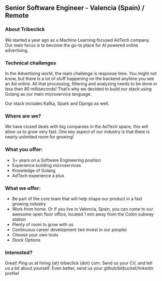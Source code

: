 ## Senior Software Engineer - Valencia (Spain) / Remote

### About Tribeclick

We started a year ago as a Machine Learning focused AdTech company. Our main focus is to become the go-to place for AI powered online advertising. 

### Technical challenges

In the Advertising world, the main challenge is response time. You might not know, but there is a lot of stuff happening on the backend anytime you see an Ad online. All that processing, filtering and analyzing needs to be done in less than 80 milliseconds! That’s why we decided to build our stack using Golang as our main microservice language.

Our stack includes Kafka, Spark and Django as well.

### Where are we?

We have closed deals with big companies in the AdTech space, this will allow us to grow very fast. One key aspect of our industry is that there is nearly unlimited room for growing!

###  What you offer:
- 3+ years on a Software Engineering position
- Experience building microservices
- Knowledge of Golang
- AdTech experience a plus

### What we offer:
- Be part of the core team that will help shape our product in a fast growing industry
- Work from home. Or if you live in Valencia, Spain, you can come to our awesome open floor office, located 1 min away from the Colón subway station
- Plenty of room to grow with us
- Continuous career development (we invest in our people)
- Choose your own tools
- Stock Options

### Interested?
Great! Ping us at hiring {at} tribeclick {dot} com. Send us your CV, and tell us a bit about yourself. Even better, send us your github/bitbucket/linkedin profile!
